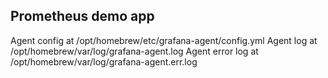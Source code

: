## Prometheus demo app

Agent config at /opt/homebrew/etc/grafana-agent/config.yml
Agent log at /opt/homebrew/var/log/grafana-agent.log
Agent error log at /opt/homebrew/var/log/grafana-agent.err.log
